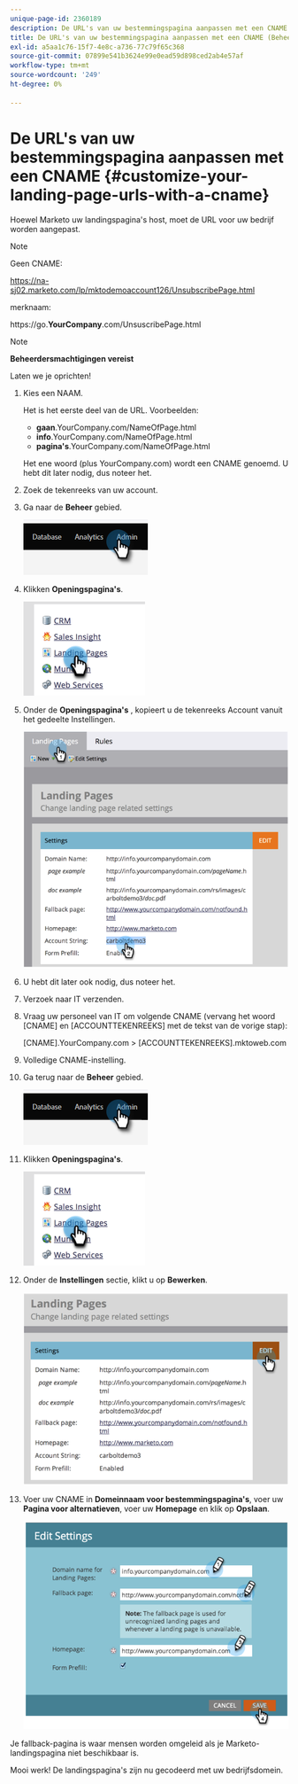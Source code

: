 ```yaml
---
unique-page-id: 2360189
description: De URL's van uw bestemmingspagina aanpassen met een CNAME (Administration) - Marketo Docs - Productdocumentatie
title: De URL's van uw bestemmingspagina aanpassen met een CNAME (Beheer)
exl-id: a5aa1c76-15f7-4e8c-a736-77c79f65c368
source-git-commit: 07899e541b3624e99e0ead59d898ced2ab4e57af
workflow-type: tm+mt
source-wordcount: '249'
ht-degree: 0%

---
```


# De URL&#39;s van uw bestemmingspagina aanpassen met een CNAME  {#customize-your-landing-page-urls-with-a-cname}

Hoewel Marketo uw landingspagina&#39;s host, moet de URL voor uw bedrijf worden aangepast.

>[!NOTE]
>
>Geen CNAME:
>
>https://na-sj02.marketo.com/lp/mktodemoaccount126/UnsubscribePage.html
>
>merknaam:
>
>https://go.**YourCompany**.com/UnsuscribePage.html

>[!NOTE]
>
>**Beheerdersmachtigingen vereist**

Laten we je oprichten!

1. Kies een NAAM.

   Het is het eerste deel van de URL. Voorbeelden:

   * **gaan**.YourCompany.com/NameOfPage.html
   * **info**.YourCompany.com/NameOfPage.html
   * **pagina&#39;s**.YourCompany.com/NameOfPage.html

   Het ene woord (plus YourCompany.com) wordt een CNAME genoemd. U hebt dit later nodig, dus noteer het.

1. Zoek de tekenreeks van uw account.

1. Ga naar de **Beheer** gebied.

   ![](assets/customize-your-landing-page-urls-with-a-cname-1.png)

1. Klikken **Openingspagina&#39;s**.

   ![](assets/customize-your-landing-page-urls-with-a-cname-2.png)

1. Onder de **Openingspagina&#39;s** , kopieert u de tekenreeks Account vanuit het gedeelte Instellingen.

   ![](assets/customize-your-landing-page-urls-with-a-cname-3.png)

1. U hebt dit later ook nodig, dus noteer het.

1. Verzoek naar IT verzenden.

1. Vraag uw personeel van IT om volgende CNAME (vervang het woord [CNAME] en [ACCOUNTTEKENREEKS] met de tekst van de vorige stap):

   [CNAME].YourCompany.com > [ACCOUNTTEKENREEKS].mktoweb.com

1. Volledige CNAME-instelling.

1. Ga terug naar de **Beheer** gebied.

   ![](assets/customize-your-landing-page-urls-with-a-cname-4.png)

1. Klikken **Openingspagina&#39;s**.

   ![](assets/customize-your-landing-page-urls-with-a-cname-5.png)

1. Onder de **Instellingen** sectie, klikt u op **Bewerken**.

   ![](assets/customize-your-landing-page-urls-with-a-cname-6.png)

1. Voer uw CNAME in **Domeinnaam voor bestemmingspagina&#39;s**, voer uw **Pagina voor alternatieven**, voer uw **Homepage** en klik op **Opslaan**.

   ![](assets/customize-your-landing-page-urls-with-a-cname-7.png)

Je fallback-pagina is waar mensen worden omgeleid als je Marketo-landingspagina niet beschikbaar is.

Mooi werk! De landingspagina&#39;s zijn nu gecodeerd met uw bedrijfsdomein.
